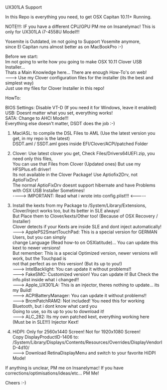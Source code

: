 UX301LA Support

In this Repo is everything you need, to get OSX Capitan 10.11+ Running.

NOTE!!!: IF you have a different CPU/GPU PM me on Insanelymac! This is only for UX301LA i7-4558U Model!!!

Yosemite is Outdated, im not going to Support Yosemite anymore,<br />
since El Capitan runs almost better as on MacBookPro :-)

Before we start:<br />
		Im not going to write how you going to make OSX 10.11 Clover USB Installer...<br />
		Thats a Main Knowledge here... There are enough How-To's on web!<br />
		---> Use my Clover configuration files for the installer (its the best and simplest way)<br />
			 Just use my files for Clover Installer in this repo!<br />


HowTo:

BIOS Settings:
		Disable VT-D (If you need it for Windows, leave it enabled)<br />
		USB: Doesnt matter what you set, everything works!<br />
		SATA: Change to AHCI Mode!!!<br />
		Everything else doesn't matter, DSDT does the job :-)<br />

1. MacIASL: to compile the DSL Files to AML (Use the latest version you get, in my repo is the latest)<br />
		DSDT.aml / SSDT.aml goes inside EFI/Clover/ACPI/patched Folder<br />

2. Clover: Use latest clover you get, Check Files/Drivers64UEFI.zip, you need only this files,<br />
        You can use that Files from Clover (Updated ones) But use my HFSPlus.efi driver!<br />
        Its not available in the Clover Package! Use Aptiofix2Drv, not AptioFixDrv!<br />
        The normal AptioFixDrv doesnt support hibernate and have Problems with OSX USB Installer Sometimes!<br />
        ----> IMPORTANT: Read what i wrote into config.plist!!! <-----<br />
        
3. Install the kexts from my Package to /System/Library/Extensions,<br />
		Clover/Inject works too, but its better in SLE always!<br />
		But Place them to Clover/kexts/Other too! (Because of OSX Recovery / Installer)<br />
		Clover detects if your Kexts are inside SLE and dont inject automatically!<br />
		---> ApplePS2SmartTouchPad: This is a special version for GERMAN Users, but you can simply<br />
		change Language (Read how-to on OSXlatitude)... You can update this kext to newer versions!<br />
		But remember: This is a special Optimized version, newer versions will work, but the Touchpad is<br />
		not that perfect as on this version! (But its up to you!)<br />
		---> IntelBacklight: You can update it without problems!!<br />
		---> FakeSMC: Customized version! You can update it! But Check the info.plist inside what i changed!!<br />
		---> Apple_UX301LA: This is an injector, theres nothing to update... its my Build!<br />
		---> ACPIBatteryManager: You can update it without problems!!<br />
		---> BrcmPatchRAM2: Not included! You need this for working Bluetooth, but i dont know what card you<br />
							Going to use, so its up to you to download it!<br />
		---> ALC_282: Its my own patched kext, everything working here (Must be in SLE!!!) Injector Kext!<br />

4. HiDPI: Only for 2560x1440 Screen! Not for 1920x1080 Screen!<br />
		Copy DisplayProductID-1406 to: /System/Library/Displays/Contents/Resources/Overrides/DisplayVendorID-4d10/<br />
		---> Download RetinaDisplayMenu and switch to your favorite HiDPI Mode!<br />
		
		
If anything is unclear, PM me on Insanelymac! If you have corrections/optimisations/ideas/etc... PM Me!<br />


Cheers :-)